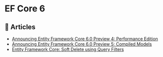 # EF Core 6

## 📕 Articles
- [Announcing Entity Framework Core 6.0 Preview 4: Performance Edition](https://devblogs.microsoft.com/dotnet/announcing-entity-framework-core-6-0-preview-4-performance-edition/)
- [Announcing Entity Framework Core 6.0 Preview 5: Compiled Models](https://devblogs.microsoft.com/dotnet/announcing-entity-framework-core-6-0-preview-5-compiled-models/)
- [Entity Framework Core: Soft Delete using Query Filters](https://www.meziantou.net/entity-framework-core-soft-delete-using-query-filters.htm)
